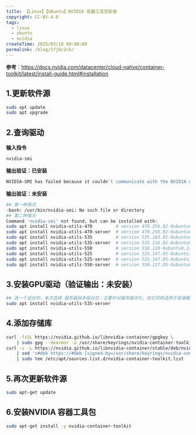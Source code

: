```yaml
---
title: 【Linux】【Ubuntu】NVIDIA 容器工具包安装
copyright: CC-BY-4.0
tags:
  - linux
  - ubunto
  - nvidia
createTime: 2025/03/18 09:00:00
permalink: /blog/1fj6c2ck/
---
```


**参考**：https://docs.nvidia.com/datacenter/cloud-native/container-toolkit/latest/install-guide.html#installation

## 1.更新软件源

```bash
sudo apt update
sudo apt upgrade
```

## 2.查询驱动

**输入指令**

```bash
nvidia-smi
```

**输出验证：已安装**

```bash
NVIDIA-SMI has failed because it couldn't communicate with the NVIDIA driver. Make sure that the latest NVIDIA driver is installed and running.
```

**输出验证：未安装**

```bash
## 第一种情况
-bash: /usr/bin/nvidia-smi: No such file or directory
## 第二种情况
Command 'nvidia-smi' not found, but can be installed with:
sudo apt install nvidia-utils-470         # version 470.256.02-0ubuntu0.24.04.1, or
sudo apt install nvidia-utils-470-server  # version 470.256.02-0ubuntu0.24.04.1
sudo apt install nvidia-utils-535         # version 535.183.01-0ubuntu0.24.04.1
sudo apt install nvidia-utils-535-server  # version 535.216.01-0ubuntu0.24.04.1
sudo apt install nvidia-utils-550         # version 550.120-0ubuntu0.24.04.1
sudo apt install nvidia-utils-525         # version 525.147.05-0ubuntu1
sudo apt install nvidia-utils-525-server  # version 525.147.05-0ubuntu1
sudo apt install nvidia-utils-550-server  # version 550.127.05-0ubuntu0.24.04.1
```

## 3.安装GPU驱动（验证输出：未安装）

```bash
## 选一个适合的，本次选择 服务器版本驱动包：主要针对服务器优化，但它同样适用于低端硬件，只是没有桌面驱动中的那些渲染功能。只要你的应用场景主要关注计算性能而非图形加速
sudo apt install nvidia-utils-535-server
```

## 4.添加存储库

```bash
curl -fsSL https://nvidia.github.io/libnvidia-container/gpgkey \
    | sudo gpg --dearmor -o /usr/share/keyrings/nvidia-container-toolkit-keyring.gpg
curl -s -L https://nvidia.github.io/libnvidia-container/stable/deb/nvidia-container-toolkit.list \
    | sed 's#deb https://#deb [signed-by=/usr/share/keyrings/nvidia-container-toolkit-keyring.gpg] https://#g' \
    | sudo tee /etc/apt/sources.list.d/nvidia-container-toolkit.list
```

## 5.再次更新软件源

```bash
sudo apt-get update
```

## 6.安装NVIDIA 容器工具包

```bash
sudo apt-get install -y nvidia-container-toolkit
```
